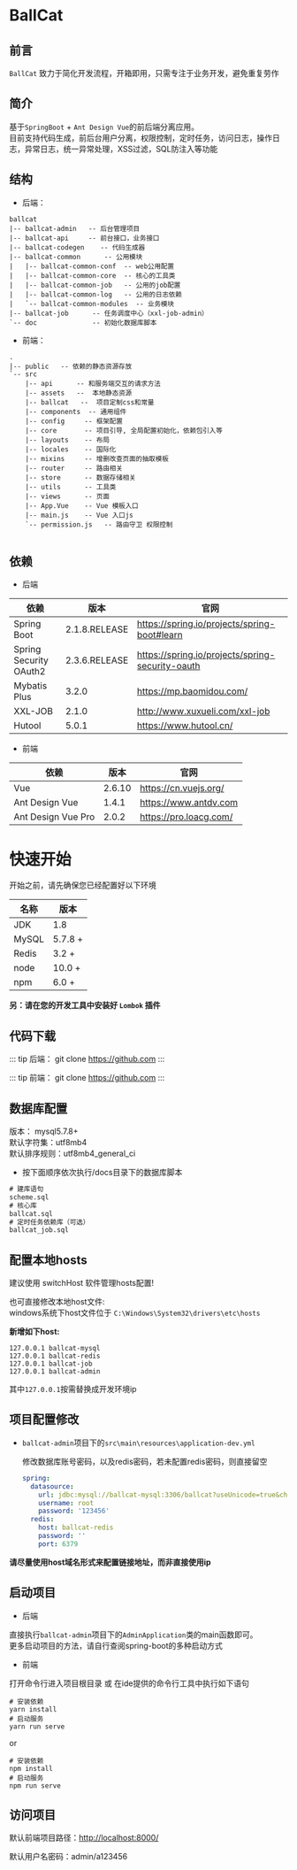 # BallCat

## 前言

`BallCat` 致力于简化开发流程，开箱即用，只需专注于业务开发，避免重复劳作


## 简介
基于`SpringBoot` + `Ant Design Vue`的前后端分离应用。  
目前支持代码生成，前后台用户分离，权限控制，定时任务，访问日志，操作日志，异常日志，统一异常处理，XSS过滤，SQL防注入等功能


## 结构

- 后端：

```
ballcat
|-- ballcat-admin   -- 后台管理项目
|-- ballcat-api     -- 前台接口，业务接口
|-- ballcat-codegen    -- 代码生成器
|-- ballcat-common      -- 公用模块
|   |-- ballcat-common-conf  -- web公用配置
|   |-- ballcat-common-core  -- 核心的工具类
|   |-- ballcat-common-job   -- 公用的job配置
|   |-- ballcat-common-log   -- 公用的日志依赖
|   `-- ballcat-common-modules  -- 业务模块
|-- ballcat-job      -- 任务调度中心（xxl-job-admin）
`-- doc              -- 初始化数据库脚本
```

- 前端：

```
.
|-- public   -- 依赖的静态资源存放
`-- src           
    |-- api      -- 和服务端交互的请求方法
    |-- assets   --  本地静态资源
    |-- ballcat   --  项目定制css和常量
    |-- components  -- 通用组件
    |-- config     -- 框架配置
    |-- core       -- 项目引导, 全局配置初始化，依赖包引入等
    |-- layouts    -- 布局
    |-- locales    -- 国际化
    |-- mixins     -- 增删改查页面的抽取模板
    |-- router     -- 路由相关
    |-- store      -- 数据存储相关
    |-- utils      -- 工具类
    |-- views      -- 页面
    |-- App.Vue    -- Vue 模板入口
    |-- main.js    -- Vue 入口js
    `-- permission.js   -- 路由守卫 权限控制
    
```

## 依赖

- 后端

依赖 |	版本 | 官网
--- | --- | ---
Spring Boot|	2.1.8.RELEASE| https://spring.io/projects/spring-boot#learn
Spring Security OAuth2|	2.3.6.RELEASE| https://spring.io/projects/spring-security-oauth
Mybatis Plus|	3.2.0|  https://mp.baomidou.com/
XXL-JOB| 2.1.0 | http://www.xuxueli.com/xxl-job
Hutool|	5.0.1| https://www.hutool.cn/


- 前端

依赖 |	版本 | 官网
--- | --- | ---
Vue| 2.6.10 | https://cn.vuejs.org/
Ant Design Vue|	1.4.1| https://www.antdv.com
Ant Design Vue Pro|	2.0.2| https://pro.loacg.com/


# 快速开始

开始之前，请先确保您已经配置好以下环境

名称  |  版本 |  
---| --- 
JDK	| 1.8	| 
MySQL	| 5.7.8 +	
Redis	| 3.2 +| 
node	| 10.0 +	
npm	| 6.0 +	| 

**另：请在您的开发工具中安装好 `Lombok` 插件** 

## 代码下载


::: tip 后端：
git clone https://github.com
:::

::: tip 前端：
git clone https://github.com
::: 

## 数据库配置

版本： mysql5.7.8+  
默认字符集：utf8mb4  
默认排序规则：utf8mb4_general_ci  

- 按下面顺序依次执行/docs目录下的数据库脚本
```sql
# 建库语句
scheme.sql   
# 核心库
ballcat.sql  
# 定时任务依赖库（可选）
ballcat_job.sql  
```

## 配置本地hosts

建议使用 switchHost 软件管理hosts配置!  

也可直接修改本地host文件:  
windows系统下host文件位于
`C:\Windows\System32\drivers\etc\hosts`


**新增如下host:**
```
127.0.0.1 ballcat-mysql
127.0.0.1 ballcat-redis
127.0.0.1 ballcat-job
127.0.0.1 ballcat-admin
```
其中`127.0.0.1`按需替换成开发环境ip

## 项目配置修改

- `ballcat-admin`项目下的`src\main\resources\application-dev.yml`

    修改数据库账号密码，以及redis密码，若未配置redis密码，则直接留空
    
    ```yaml
    spring:
      datasource:
        url: jdbc:mysql://ballcat-mysql:3306/ballcat?useUnicode=true&characterEncoding=UTF-8&serverTimezone=Asia/Shanghai
        username: root
        password: '123456'
      redis:
        host: ballcat-redis
        password: ''
        port: 6379
    ```  

**请尽量使用host域名形式来配置链接地址，而非直接使用ip**

## 启动项目

- 后端

直接执行`ballcat-admin`项目下的`AdminApplication`类的main函数即可。  
更多启动项目的方法，请自行查阅spring-boot的多种启动方式

- 前端

打开命令行进入项目根目录
或 在ide提供的命令行工具中执行如下语句

```
# 安装依赖
yarn install
# 启动服务
yarn run serve
```
or
```
# 安装依赖
npm install
# 启动服务
npm run serve
```

## 访问项目

默认前端项目路径：[http://localhost:8000/](http://localhost:8000/)

默认用户名密码：admin/a123456



